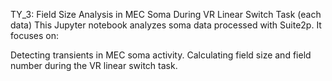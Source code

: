 TY_3: Field Size Analysis in MEC Soma During VR Linear Switch Task (each data)
This Jupyter notebook analyzes soma data processed with Suite2p. It focuses on:

Detecting transients in MEC soma activity.
Calculating field size and field number during the VR linear switch task.
